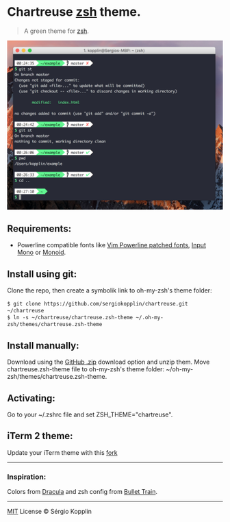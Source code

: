 # Chartreuse [zsh](http://zsh.org) theme.

> A green theme for [zsh](http://zsh.org).

![Screenshot](./screen-shot.png)

## Requirements:
- Powerline compatible fonts like [Vim Powerline patched fonts](https://github.com/Lokaltog/powerline-fonts), [Input Mono](http://input.fontbureau.com/) or [Monoid](http://larsenwork.com/monoid/).

## Install using git:

Clone the repo, then create a symbolik link to oh-my-zsh's theme folder:

```
$ git clone https://github.com/sergiokopplin/chartreuse.git ~/chartreuse
$ ln -s ~/chartreuse/chartreuse.zsh-theme ~/.oh-my-zsh/themes/chartreuse.zsh-theme
```

## Install manually:

Download using the [GitHub .zip](https://github.com/sergiokopplin/chartreuse/archive/master.zip) download option and unzip them.
Move chartreuse.zsh-theme file to oh-my-zsh's theme folder: ~/oh-my-zsh/themes/chartreuse.zsh-theme.

## Activating:

Go to your ~/.zshrc file and set ZSH_THEME="chartreuse".

## iTerm 2 theme:

Update your iTerm theme with this [fork](https://github.com/sergiokopplin/iterm)

---

### Inspiration:

Colors from [Dracula](https://draculatheme.com/) and zsh config from [Bullet Train](https://github.com/caiogondim/bullet-train-oh-my-zsh-theme).

---

[MIT](http://kopplin.mit-license.org/) License © Sérgio Kopplin
